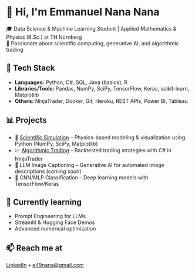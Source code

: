# 👋 Hi, I'm Emmanuel Nana Nana

🎓 Data Science & Machine Learning Student | Applied Mathematics & Physics (B.Sc.) at TH Nürnberg  
🚀 Passionate about scientific computing, generative AI, and algorithmic trading

## 🧠 Tech Stack
- **Languages:** Python, C#, SQL, Java (basics), R  
- **Libraries/Tools:** Pandas, NumPy, SciPy, TensorFlow, Keras, scikit-learn, Matplotlib  
- **Others:** NinjaTrader, Docker, Git, Heroku, REST APIs, Power BI, Tableau

## 📊 Projects
- 🔬 [Scientific Simulation](https://github.com/e49nana/Scientific-Simulation-Project) – Physics-based modeling & visualization using Python (NumPy, SciPy, Matplotlib)
- 💹 [Algorithmic Trading](https://github.com/e49nana/algorithmic-trading-ninjatrader) – Backtested trading strategies with C# in NinjaTrader
- 🧠 LLM Image Captioning – Generative AI for automated image descriptions (coming soon)
- 🤖 CNN/MLP Classification – Deep learning models with TensorFlow/Keras

## 🌱 Currently learning
- Prompt Engineering for LLMs  
- Streamlit & Hugging Face Demos  
- Advanced numerical optimization

## 📫 Reach me at
[LinkedIn](https://www.linkedin.com/in/emmanuel-nana) • e49nana@gmail.com
